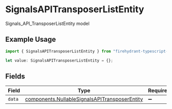 # SignalsAPITransposerListEntity

Signals_API_TransposerListEntity model

## Example Usage

```typescript
import { SignalsAPITransposerListEntity } from "firehydrant-typescript-sdk/models/components";

let value: SignalsAPITransposerListEntity = {};
```

## Fields

| Field                                                                                                          | Type                                                                                                           | Required                                                                                                       | Description                                                                                                    |
| -------------------------------------------------------------------------------------------------------------- | -------------------------------------------------------------------------------------------------------------- | -------------------------------------------------------------------------------------------------------------- | -------------------------------------------------------------------------------------------------------------- |
| `data`                                                                                                         | [components.NullableSignalsAPITransposerEntity](../../models/components/nullablesignalsapitransposerentity.md) | :heavy_minus_sign:                                                                                             | N/A                                                                                                            |